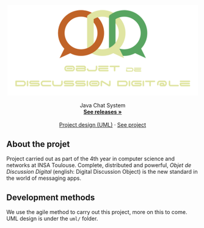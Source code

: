 <br />
<p align="center">
  <a href="https://github.com/Enjmateo/distributed_chat_system">
    <img src="src/main/resources/logo_c.png" alt="Logo" width="500">
  </a>


  <p align="center">
    Java Chat System
    <br />
    <a href="https://github.com/Enjmateo/distributed_chat_system/releases"><strong>See releases »</strong></a>
    <br />
    <br />
    <a href="uml/">Project design (UML)</a>
    ·
    <a href="https://github.com/Enjmateo/distributed_chat_system/">See project</a>
  </p>


## About the projet
Project carried out as part of the 4th year in computer science and networks at INSA Toulouse. Complete, distributed and powerful, *Objet de Discussion Digital* (english: Digital Discussion Object) is the new standard in the world of messaging apps.

## Development methods
We use the agile method to carry out this project, more on this to come. UML design is under the `uml/` folder.

